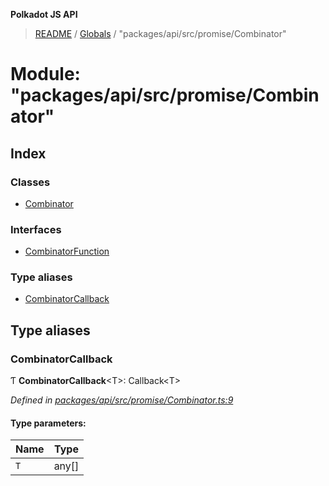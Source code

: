 **Polkadot JS API**

> [README](../README.md) / [Globals](../globals.md) / "packages/api/src/promise/Combinator"

# Module: "packages/api/src/promise/Combinator"

## Index

### Classes

* [Combinator](../classes/_packages_api_src_promise_combinator_.combinator.md)

### Interfaces

* [CombinatorFunction](../interfaces/_packages_api_src_promise_combinator_.combinatorfunction.md)

### Type aliases

* [CombinatorCallback](_packages_api_src_promise_combinator_.md#combinatorcallback)

## Type aliases

### CombinatorCallback

Ƭ  **CombinatorCallback**\<T>: Callback\<T>

*Defined in [packages/api/src/promise/Combinator.ts:9](https://github.com/polkadot-js/api/blob/0c4cc51f7/packages/api/src/promise/Combinator.ts#L9)*

#### Type parameters:

Name | Type |
------ | ------ |
`T` | any[] |
